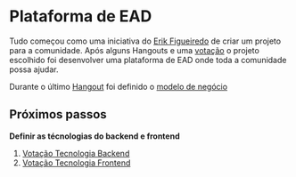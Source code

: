 # Plataforma de EAD

Tudo começou como uma iniciativa do [Erik Figueiredo](https://github.com/erikfig/) de criar um projeto para a comunidade.
Após alguns Hangouts e uma [votação](https://github.com/brasil-php/forum/issues/2) o projeto escolhido foi desenvolver uma plataforma de EAD onde toda a comunidade possa ajudar.

Durante o último [Hangout](http://youtu.be/iJfPFWpZxR4) foi definido o [modelo de negócio](https://github.com/brasil-php/ead/issues/1) 

## Próximos passos

**Definir as técnologias do backend e frontend**
1. [Votação Tecnologia Backend](https://github.com/brasil-php/ead/issues/4)
2. [Votação Tecnologia Frontend](https://github.com/brasil-php/ead/issues/5)

